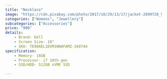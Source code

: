 ```yaml
---
title: "Necklace"
image: "https://cdn.pixabay.com/photo/2017/10/29/13/17/jacket-2899728_960_720.png"
categories: ["Womens", "Jewellery"]
subcategories: ["Accessories"]
price: "900"
details:
    - Brand- Dell
    - Screen Size- 18"
    - SKU- TE986EL1DVM1WNAFAMZ-260744
specification:
    - Memory- 16GB
    - Processor- i7 10th gen
    - SSD/HDD- 512GB nVME SSD

---
```


